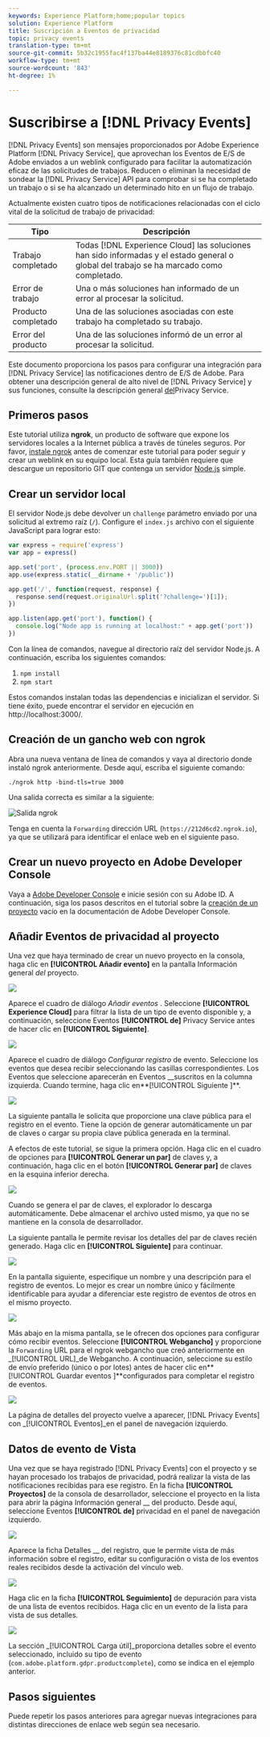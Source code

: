 ```yaml
---
keywords: Experience Platform;home;popular topics
solution: Experience Platform
title: Suscripción a Eventos de privacidad
topic: privacy events
translation-type: tm+mt
source-git-commit: 5b32c1955fac4f137ba44e8189376c81cdbbfc40
workflow-type: tm+mt
source-wordcount: '843'
ht-degree: 1%

---
```



# Suscribirse a [!DNL Privacy Events]

[!DNL Privacy Events] son mensajes proporcionados por Adobe Experience Platform [!DNL Privacy Service], que aprovechan los Eventos de E/S de Adobe enviados a un weblink configurado para facilitar la automatización eficaz de las solicitudes de trabajos. Reducen o eliminan la necesidad de sondear la [!DNL Privacy Service] API para comprobar si se ha completado un trabajo o si se ha alcanzado un determinado hito en un flujo de trabajo.

Actualmente existen cuatro tipos de notificaciones relacionadas con el ciclo vital de la solicitud de trabajo de privacidad:

| Tipo | Descripción |
--- | ---
| Trabajo completado | Todas [!DNL Experience Cloud] las soluciones han sido informadas y el estado general o global del trabajo se ha marcado como completado. |
| Error de trabajo | Una o más soluciones han informado de un error al procesar la solicitud. |
| Producto completado | Una de las soluciones asociadas con este trabajo ha completado su trabajo. |
| Error del producto | Una de las soluciones informó de un error al procesar la solicitud. |

Este documento proporciona los pasos para configurar una integración para [!DNL Privacy Service] las notificaciones dentro de E/S de Adobe. Para obtener una descripción general de alto nivel de [!DNL Privacy Service] y sus funciones, consulte la descripción general [del](home.md)Privacy Service.

## Primeros pasos

Este tutorial utiliza **ngrok**, un producto de software que expone los servidores locales a la Internet pública a través de túneles seguros. Por favor, [instale ngrok](https://ngrok.com/download) antes de comenzar este tutorial para poder seguir y crear un weblink en su equipo local. Esta guía también requiere que descargue un repositorio GIT que contenga un servidor [Node.js](https://nodejs.org/) simple.

## Crear un servidor local

El servidor Node.js debe devolver un `challenge` parámetro enviado por una solicitud al extremo raíz (`/`). Configure el `index.js` archivo con el siguiente JavaScript para lograr esto:

```js
var express = require('express')
var app = express()

app.set('port', (process.env.PORT || 3000))
app.use(express.static(__dirname + '/public'))

app.get('/', function(request, response) {
  response.send(request.originalUrl.split('?challenge=')[1]);
})

app.listen(app.get('port'), function() {
  console.log("Node app is running at localhost:" + app.get('port'))
})
```

Con la línea de comandos, navegue al directorio raíz del servidor Node.js. A continuación, escriba los siguientes comandos:

1. `npm install`
1. `npm start`

Estos comandos instalan todas las dependencias e inicializan el servidor. Si tiene éxito, puede encontrar el servidor en ejecución en http://localhost:3000/.

## Creación de un gancho web con ngrok

Abra una nueva ventana de línea de comandos y vaya al directorio donde instaló ngrok anteriormente. Desde aquí, escriba el siguiente comando:

```shell
./ngrok http -bind-tls=true 3000
```

Una salida correcta es similar a la siguiente:

![Salida ngrok](images/privacy-events/ngrok-output.png)

Tenga en cuenta la `Forwarding` dirección URL (`https://212d6cd2.ngrok.io`), ya que se utilizará para identificar el enlace web en el siguiente paso.

## Crear un nuevo proyecto en Adobe Developer Console

Vaya a [Adobe Developer Console](https://www.adobe.com/go/devs_console_ui) e inicie sesión con su Adobe ID. A continuación, siga los pasos descritos en el tutorial sobre la [creación de un proyecto](https://www.adobe.io/apis/experienceplatform/console/docs.html#!AdobeDocs/adobeio-console/master/projects-empty.md) vacío en la documentación de Adobe Developer Console.

## Añadir Eventos de privacidad al proyecto

Una vez que haya terminado de crear un nuevo proyecto en la consola, haga clic en **[!UICONTROL Añadir evento]** en la pantalla Información general _del_ proyecto.

![](./images/privacy-events/add-event-button.png)

Aparece el cuadro de diálogo _Añadir eventos_ . Seleccione **[!UICONTROL Experience Cloud]** para filtrar la lista de un tipo de evento disponible y, a continuación, seleccione Eventos **[!UICONTROL de]** Privacy Service antes de hacer clic en **[!UICONTROL Siguiente]**.

![](./images/privacy-events/add-privacy-events.png)

Aparece el cuadro de diálogo _Configurar registro_ de evento. Seleccione los eventos que desea recibir seleccionando las casillas correspondientes. Los Eventos que seleccione aparecerán en Eventos __suscritos en la columna izquierda. Cuando termine, haga clic en**[!UICONTROL  Siguiente ]**.

![](./images/privacy-events/choose-subscriptions.png)

La siguiente pantalla le solicita que proporcione una clave pública para el registro en el evento. Tiene la opción de generar automáticamente un par de claves o cargar su propia clave pública generada en la terminal.

A efectos de este tutorial, se sigue la primera opción. Haga clic en el cuadro de opciones para **[!UICONTROL Generar un par]** de claves y, a continuación, haga clic en el botón **[!UICONTROL Generar par]** de claves en la esquina inferior derecha.

![](./images/privacy-events/generate-key-value.png)

Cuando se genera el par de claves, el explorador lo descarga automáticamente. Debe almacenar el archivo usted mismo, ya que no se mantiene en la consola de desarrollador.

La siguiente pantalla le permite revisar los detalles del par de claves recién generado. Haga clic en **[!UICONTROL Siguiente]** para continuar.

![](./images/privacy-events/keypair-generated.png)

En la pantalla siguiente, especifique un nombre y una descripción para el registro de eventos. Lo mejor es crear un nombre único y fácilmente identificable para ayudar a diferenciar este registro de eventos de otros en el mismo proyecto.

![](./images/privacy-events/event-details.png)

Más abajo en la misma pantalla, se le ofrecen dos opciones para configurar cómo recibir eventos. Seleccione **[!UICONTROL Webgancho]** y proporcione la `Forwarding` URL para el ngrok webgancho que creó anteriormente en _[!UICONTROL URL]_de Webgancho. A continuación, seleccione su estilo de envío preferido (único o por lotes) antes de hacer clic en**[!UICONTROL  Guardar eventos ]**configurados para completar el registro de eventos.

![](./images/privacy-events/webhook-details.png)

La página de detalles del proyecto vuelve a aparecer, [!DNL Privacy Events] con _[!UICONTROL Eventos]_en el panel de navegación izquierdo.

## Datos de evento de Vista

Una vez que se haya registrado [!DNL Privacy Events] con el proyecto y se hayan procesado los trabajos de privacidad, podrá realizar la vista de las notificaciones recibidas para ese registro. En la ficha **[!UICONTROL Proyectos]** de la consola de desarrollador, seleccione el proyecto en la lista para abrir la página Información general __ del producto. Desde aquí, seleccione Eventos **[!UICONTROL de]** privacidad en el panel de navegación izquierdo.

![](./images/privacy-events/events-left-nav.png)

Aparece la ficha Detalles __ del registro, que le permite vista de más información sobre el registro, editar su configuración o vista de los eventos reales recibidos desde la activación del vínculo web.

![](./images/privacy-events/registration-details.png)

Haga clic en la ficha **[!UICONTROL Seguimiento]** de depuración para vista de una lista de eventos recibidos. Haga clic en un evento de la lista para vista de sus detalles.

![](images/privacy-events/debug-tracing.png)

La sección _[!UICONTROL Carga útil]_proporciona detalles sobre el evento seleccionado, incluido su tipo de evento (`com.adobe.platform.gdpr.productcomplete`), como se indica en el ejemplo anterior.

## Pasos siguientes

Puede repetir los pasos anteriores para agregar nuevas integraciones para distintas direcciones de enlace web según sea necesario.